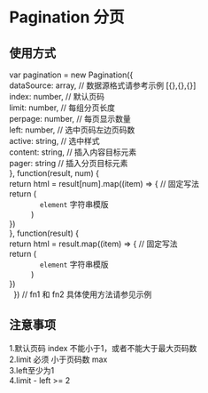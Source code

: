 # Pagination 分页

## 使用方式

  var pagination = new Pagination({ <br />
      dataSource: array, // 数据源格式请参考示例 [{},{},{}] <br />
      index: number, // 默认页码 <br />
      limit: number, // 每组分页长度 <br />
      perpage: number, // 每页显示数量 <br />
      left: number, // 选中页码左边页码数 <br />
      active: string, // 选中样式 <br />
      content: string, // 插入内容目标元素 <br />
      pager: string // 插入分页目标元素 <br />
  }, function(result, num) { <br />
        return html = result[num].map((item) => { // 固定写法 <br />
            return ( <br />
                `element` 字符串模版 <br />
            ) <br />
        }) <br />
    }, function(result) { <br />
        return html = result.map((item) => { // 固定写法 <br />
            return ( <br />
                `element` 字符串模版 <br />
            ) <br />
        }) <br />
    })  // fn1 和 fn2 具体使用方法请参见示例 <br />
  
## 注意事项

  1.默认页码 index 不能小于1，或者不能大于最大页码数 <br />
  2.limit 必须 小于页码数 max <br />
  3.left至少为1 <br />
  4.limit - left >= 2 <br />

